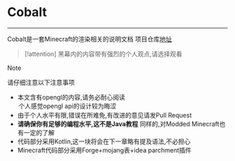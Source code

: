 # Cobalt
---

Cobalt是一套Minecraft的渲染相关的说明文档
项目仓库[地址](https://github.com/zomb-676/Cobalt)

>[!attention]
>黑幕内的内容带有强烈的个人观点,请选择观看  

>[!note]
>请仔细注意以下注意事项
>* 本文含有opengl的内容,请务必耐心阅读 <option>个人感觉opengl api的设计较为晦涩</option>
>* 由于个人水平有限,错误在所难免,有改进的意见请发Pull Request
>* **请确保你有足够的编程水平,这不是Java教程**
> 同样的,对Modded Minecraft也有一定的了解
>* 代码部分采用Kotlin,这一块将会在下一章略有提及语法,不必担心
>* Minecraft代码部分采用Forge+mojang表+idea parchment插件